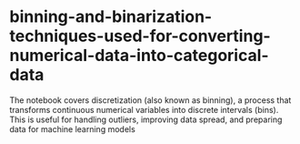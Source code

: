 # binning-and-binarization-techniques-used-for-converting-numerical-data-into-categorical-data
The notebook covers discretization (also known as binning), a process that transforms continuous numerical variables into discrete intervals (bins). This is useful for handling outliers, improving data spread, and preparing data for machine learning models
